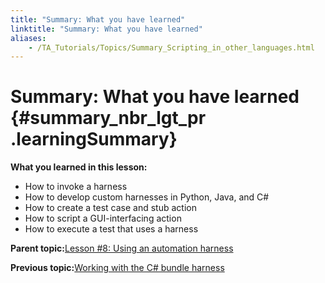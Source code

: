 ```yaml
--- 
title: "Summary: What you have learned"
linktitle: "Summary: What you have learned"
aliases: 
    - /TA_Tutorials/Topics/Summary_Scripting_in_other_languages.html
---
```

# Summary: What you have learned {#summary_nbr_lgt_pr .learningSummary}

**What you learned in this lesson:**

-   How to invoke a harness
-   How to develop custom harnesses in Python, Java, and C\#
-   How to create a test case and stub action
-   How to script a GUI-interfacing action
-   How to execute a test that uses a harness

**Parent topic:**[Lesson \#8: Using an automation harness](../../TA_Tutorials/Topics/Tutorial_Scripting_actions_in_other_languages.html)

**Previous topic:**[Working with the C\# bundle harness](../../TA_Tutorials/Topics/tut_Scripting_actions_in_other_languages_CSharp_bundle.html)

